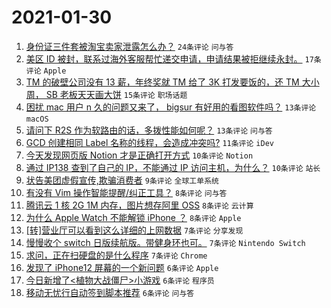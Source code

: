 # 2021-01-30

1. [身份证三件套被淘宝卖家泄露怎么办？](https://www.v2ex.com/t/749777) `24条评论` `问与答`
1. [美区 ID 被封，联系过海外客服帮忙递交申请，申请结果被拒继续永封。](https://www.v2ex.com/t/749778) `17条评论` `Apple`
1. [TM 的破壁公司没有 13 薪，年终奖就 TM 给了 3K 打发要饭的，还 TM 大小周， SB 老板天天画大饼](https://www.v2ex.com/t/749772) `15条评论` `职场话题`
1. [困扰 mac 用户 n 久的问题又来了， bigsur 有好用的看图软件吗？](https://www.v2ex.com/t/749799) `13条评论` `macOS`
1. [请问下 R2S 作为软路由的话，多拨性能如何呢？](https://www.v2ex.com/t/749773) `13条评论` `问与答`
1. [GCD 创建相同 Label 名称的线程，会造成冲突吗?](https://www.v2ex.com/t/749771) `11条评论` `iDev`
1. [今天发现网页版 Notion 才是正确打开方式](https://www.v2ex.com/t/749795) `10条评论` `Notion`
1. [通过 IP138 查到了自己的 IP，不能通过 IP 访问主机，为什么？](https://www.v2ex.com/t/749787) `10条评论` `站长`
1. [状告美团虚假宣传,欺骗消费者](https://www.v2ex.com/t/749789) `9条评论` `全球工单系统`
1. [有没有 Vim 操作智能提醒/纠正工具？](https://www.v2ex.com/t/749805) `8条评论` `问与答`
1. [腾讯云 1 核 2G 1M 内存，图片想存阿里 OSS](https://www.v2ex.com/t/749804) `8条评论` `云计算`
1. [为什么 Apple Watch 不能解锁 iPhone ？](https://www.v2ex.com/t/749797) `8条评论` `Apple`
1. [[转]营业厅可以看到这么详细的上网数据](https://www.v2ex.com/t/749810) `7条评论` `分享发现`
1. [慢慢收个 switch 日版续航版。带健身环也可。](https://www.v2ex.com/t/749767) `7条评论` `Nintendo Switch`
1. [求问，正在扫硬盘的是什么程序](https://www.v2ex.com/t/749766) `7条评论` `Chrome`
1. [发现了 iPhone12 屏幕的一个新问题](https://www.v2ex.com/t/749802) `6条评论` `Apple`
1. [今日新增了<植物大战僵尸>小游戏](https://www.v2ex.com/t/749776) `6条评论` `程序员`
1. [移动无忧行自动签到脚本推荐](https://www.v2ex.com/t/749769) `6条评论` `问与答`
